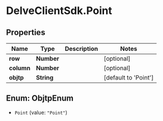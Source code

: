 # DelveClientSdk.Point

## Properties

Name | Type | Description | Notes
------------ | ------------- | ------------- | -------------
**row** | **Number** |  | [optional] 
**column** | **Number** |  | [optional] 
**objtp** | **String** |  | [default to &#39;Point&#39;]



## Enum: ObjtpEnum


* `Point` (value: `"Point"`)





